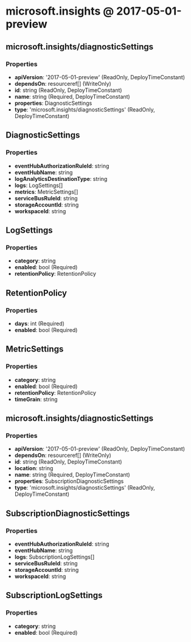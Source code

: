 # microsoft.insights @ 2017-05-01-preview

## microsoft.insights/diagnosticSettings
### Properties
* **apiVersion**: '2017-05-01-preview' (ReadOnly, DeployTimeConstant)
* **dependsOn**: resourceref[] (WriteOnly)
* **id**: string (ReadOnly, DeployTimeConstant)
* **name**: string (Required, DeployTimeConstant)
* **properties**: DiagnosticSettings
* **type**: 'microsoft.insights/diagnosticSettings' (ReadOnly, DeployTimeConstant)

## DiagnosticSettings
### Properties
* **eventHubAuthorizationRuleId**: string
* **eventHubName**: string
* **logAnalyticsDestinationType**: string
* **logs**: LogSettings[]
* **metrics**: MetricSettings[]
* **serviceBusRuleId**: string
* **storageAccountId**: string
* **workspaceId**: string

## LogSettings
### Properties
* **category**: string
* **enabled**: bool (Required)
* **retentionPolicy**: RetentionPolicy

## RetentionPolicy
### Properties
* **days**: int (Required)
* **enabled**: bool (Required)

## MetricSettings
### Properties
* **category**: string
* **enabled**: bool (Required)
* **retentionPolicy**: RetentionPolicy
* **timeGrain**: string

## microsoft.insights/diagnosticSettings
### Properties
* **apiVersion**: '2017-05-01-preview' (ReadOnly, DeployTimeConstant)
* **dependsOn**: resourceref[] (WriteOnly)
* **id**: string (ReadOnly, DeployTimeConstant)
* **location**: string
* **name**: string (Required, DeployTimeConstant)
* **properties**: SubscriptionDiagnosticSettings
* **type**: 'microsoft.insights/diagnosticSettings' (ReadOnly, DeployTimeConstant)

## SubscriptionDiagnosticSettings
### Properties
* **eventHubAuthorizationRuleId**: string
* **eventHubName**: string
* **logs**: SubscriptionLogSettings[]
* **serviceBusRuleId**: string
* **storageAccountId**: string
* **workspaceId**: string

## SubscriptionLogSettings
### Properties
* **category**: string
* **enabled**: bool (Required)

